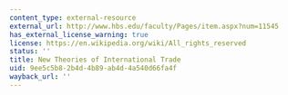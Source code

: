 ```yaml
---
content_type: external-resource
external_url: http://www.hbs.edu/faculty/Pages/item.aspx?num=11545
has_external_license_warning: true
license: https://en.wikipedia.org/wiki/All_rights_reserved
status: ''
title: New Theories of International Trade
uid: 9ee5c5b8-2b4d-4b89-ab4d-4a540d66fa4f
wayback_url: ''
---
```

